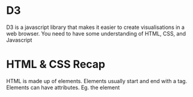 # D3

D3 is a javascript library that makes it easier to create visualisations in a web browser.
You need to have some understanding of HTML, CSS, and Javascript

# HTML & CSS Recap
HTML is made up of elements. Elements usually start and end with a tag. Elements can have attributes. Eg. the element **<style>** can have the attribute **type**. Elements can be nested inside each other, and so can have a parent/child heirarchy.

```  
<!DOCTYPE html>
  <head>
    <style type="text/css">
   
    </style>
    <title>D3 Guide</title>
  </head>
  <body>
    <h1>Page One Heading</h1>
    <p>Paragraph of text.</p>
  </body>
```

## CSS
CSS consists of selectors and rules. Selectors are the names of the HTML elements or classes that the styles will apply to; Rules are defined within curly brackets { }  
```
p { font-family: sans-serif;
    color: lime;
  }
```

## SVG
D3 creates visualisations by using the <SVG> element (Scalable Vector Graphics) - this draws shapes (eg. circles, rectangles, lines etc..) based on given parameters. In raw HTML this looks like:   

```
<svg width="100" height="100">
   <circle cx="50" cy="50" r="20"  fill="orange" stroke="gray" stroke-width="2"/>
   <rect x="10" y="10" width="50" height="50" fill="lime" stroke-width="4" stroke="pink" />
   <line x1="20" y1="40" x2="90" y2="90" stroke="blue" stroke-width="4" />
</svg>
```

# Javascript Recap
Variables can be defined and can contain numbers or strings.
  var = 123;

An **array** can be created [ ]. Values can be referenced using the position in the array eg. cars[0] = Saab
  var cars = ["Saab", "Volvo", "BMW"];

**functions** can created using as shown below:
  function myFunction() { alert( cars[1] ); }

An **object** can created using { }, and are made of key:value pairs. Values can be numbers, strings, arrays, objects or functions. A value can be referenced using the object and key name separated by a period eg. people.lastName = Doe
var people = {firstName:"John", lastName:"Doe"};     


# D3 Explained
The basic D3 code below finds the <body> element and inserts an <svg> element inside it: 
  d3.select("body").append("svg");

The D3 library is an object made up of lots of functions. **select** is a one of these functions (nb. functions that are part of an object are referred to as *methods*). D3 lets you chain its functions/methods using the . eg d3.method1().method2().method3()    
```
var svg = d3.select("body")
            .append("svg")
            .attr("width", 1500)
            .attr("height", 1500);
                   
svg.append("g")
   .attr("class", "x axis")
   .attr("transform", "translate(0," + plotheight + ")") 
   .call(xAxis)
   .append("text")
   .attr("class", "label")
   .attr("x", plotwidth /2 )
   .attr("y", margin.bottom )
   .text(“Date”);                    
```

# Common D3 methods
The function for reading CSV files:  
```
d3.csv("dataset.csv",
       function(error, mydata) {  }
)
```
